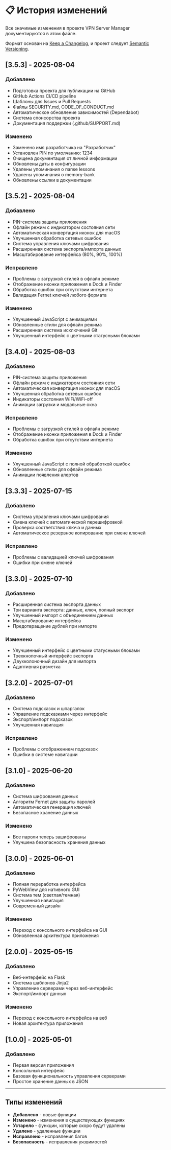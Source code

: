 # 📋 История изменений

Все значимые изменения в проекте VPN Server Manager документируются в этом файле.

Формат основан на [Keep a Changelog](https://keepachangelog.com/ru/1.0.0/),
и проект следует [Semantic Versioning](https://semver.org/lang/ru/).

## [3.5.3] - 2025-08-04

### Добавлено
- Подготовка проекта для публикации на GitHub
- GitHub Actions CI/CD pipeline
- Шаблоны для Issues и Pull Requests
- Файлы SECURITY.md, CODE_OF_CONDUCT.md
- Автоматическое обновление зависимостей (Dependabot)
- Система спонсорства проекта
- Документация поддержки (.github/SUPPORT.md)

### Изменено
- Заменено имя разработчика на "Разработчик"
- Установлен PIN по умолчанию: 1234
- Очищена документация от личной информации
- Обновлены даты в конфигурации
- Удалены упоминания о папке lessons
- Удалены упоминания о memory-bank
- Обновлены ссылки в документации

## [3.5.2] - 2025-08-04

### Добавлено
- PIN-система защиты приложения
- Офлайн режим с индикатором состояния сети
- Автоматическая конвертация иконок для macOS
- Улучшенная обработка сетевых ошибок
- Система управления ключами шифрования
- Расширенная система экспорта/импорта данных
- Масштабирование интерфейса (80%, 90%, 100%)

### Исправлено
- Проблемы с загрузкой стилей в офлайн режиме
- Отображение иконки приложения в Dock и Finder
- Обработка ошибок при отсутствии интернета
- Валидация Fernet ключей любого формата

### Изменено
- Улучшенный JavaScript с анимациями
- Обновленные стили для офлайн режима
- Расширенная система исключений Git
- Улучшенный интерфейс с цветными статусными блоками

## [3.4.0] - 2025-08-03

### Добавлено
- PIN-система защиты приложения
- Офлайн режим с индикатором состояния сети
- Автоматическая конвертация иконок для macOS
- Улучшенная обработка сетевых ошибок
- Индикаторы состояния WiFi/WiFi-off
- Анимации загрузки и модальные окна

### Исправлено
- Проблемы с загрузкой стилей в офлайн режиме
- Отображение иконки приложения в Dock и Finder
- Обработка ошибок при отсутствии интернета

### Изменено
- Улучшенный JavaScript с полной обработкой ошибок
- Обновленные стили для офлайн режима
- Анимации появления алертов

## [3.3.3] - 2025-07-15

### Добавлено
- Система управления ключами шифрования
- Смена ключей с автоматической перешифровкой
- Проверка соответствия ключа и данных
- Автоматическое резервное копирование при смене ключей

### Исправлено
- Проблемы с валидацией ключей шифрования
- Ошибки при смене ключей

## [3.3.0] - 2025-07-10

### Добавлено
- Расширенная система экспорта данных
- Три варианта экспорта: данные, ключ, полный экспорт
- Улучшенный импорт с объединением данных
- Масштабирование интерфейса
- Предотвращение дублей при импорте

### Изменено
- Улучшенный интерфейс с цветными статусными блоками
- Трехкнопочный интерфейс экспорта
- Двухколоночный дизайн для импорта
- Адаптивная разметка

## [3.2.0] - 2025-07-01

### Добавлено
- Система подсказок и шпаргалок
- Управление подсказками через интерфейс
- Экспорт/импорт подсказок
- Улучшенная навигация

### Исправлено
- Проблемы с отображением подсказок
- Ошибки в системе навигации

## [3.1.0] - 2025-06-20

### Добавлено
- Система шифрования данных
- Алгоритм Fernet для защиты паролей
- Автоматическая генерация ключей
- Безопасное хранение данных

### Изменено
- Все пароли теперь зашифрованы
- Улучшена безопасность хранения данных

## [3.0.0] - 2025-06-01

### Добавлено
- Полная переработка интерфейса
- PyWebView для нативного GUI
- Система тем (светлая/темная)
- Улучшенная навигация
- Современный дизайн

### Изменено
- Переход с консольного интерфейса на GUI
- Обновленная архитектура приложения

## [2.0.0] - 2025-05-15

### Добавлено
- Веб-интерфейс на Flask
- Система шаблонов Jinja2
- Управление серверами через веб-интерфейс
- Экспорт/импорт данных

### Изменено
- Переход с консольного интерфейса на веб
- Новая архитектура приложения

## [1.0.0] - 2025-05-01

### Добавлено
- Первая версия приложения
- Консольный интерфейс
- Базовая функциональность управления серверами
- Простое хранение данных в JSON

---

## Типы изменений

- **Добавлено** - новые функции
- **Изменено** - изменения в существующих функциях
- **Устарело** - функции, которые скоро будут удалены
- **Удалено** - удаленные функции
- **Исправлено** - исправления багов
- **Безопасность** - исправления уязвимостей 